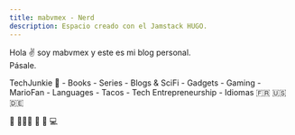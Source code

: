 ```yaml
---
title: mabvmex - Nerd
description: Espacio creado con el Jamstack HUGO.
---
```


Hola ✌️  soy mabvmex y este es mi blog personal. \
Pásale.

TechJunkie   - Books - Series - Blogs & SciFi - Gadgets - Gaming - MarioFan - Languages \- Tacos - Tech Entrepreneurship - Idiomas 🇫🇷 🇺🇸 🇩🇪

🚀 🧑🏽‍💻 🌮 🍕 💻
